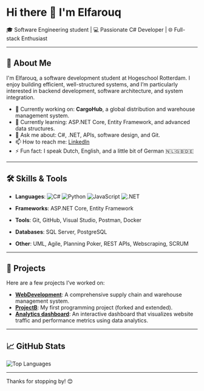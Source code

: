 # Hi there 👋 I'm Elfarouq

🎓 Software Engineering student | 💻 Passionate C# Developer | 🌐 Full-stack Enthusiast

---

## 🚀 About Me

I'm Elfarouq, a software development student at Hogeschool Rotterdam. I enjoy building efficient, well-structured systems, and I’m particularly interested in backend development, software architecture, and system integration.

- 🔭 Currently working on: **CargoHub**, a global distribution and warehouse management system.
- 🌱 Currently learning: ASP.NET Core, Entity Framework, and advanced data structures.
- 💬 Ask me about: C#, .NET, APIs, software design, and Git.
- 📫 How to reach me: [LinkedIn](https://www.linkedin.com/in/elfarouq-bakr-924322269/)
- ⚡ Fun fact: I speak Dutch, English, and a little bit of German 🇳🇱🇬🇧🇩🇪

---

## 🛠️ Skills & Tools

- **Languages**:
![C#](https://img.shields.io/badge/C%23-239120?style=for-the-badge&logo=c-sharp&logoColor=white)
![Python](https://img.shields.io/badge/Python-3776AB?style=for-the-badge&logo=python&logoColor=white)
![JavaScript](https://img.shields.io/badge/JavaScript-F7DF1E?style=for-the-badge&logo=javascript&logoColor=black)
![.NET](https://img.shields.io/badge/.NET-512BD4?style=for-the-badge&logo=dotnet&logoColor=white)

- **Frameworks**: ASP.NET Core, Entity Framework
- **Tools**: Git, GitHub, Visual Studio, Postman, Docker
- **Databases**: SQL Server, PostgreSQL
- **Other**: UML, Agile, Planning Poker, REST APIs, Webscraping, SCRUM

---

## 📂 Projects

Here are a few projects I’ve worked on:

- [**WebDevelopment**](https://github.com/Elfarouqb/OfficeCalendar): A comprehensive supply chain and warehouse management system.
- [**ProjectB**](https://github.com/Elfarouqb/ProjectB): My first programming project (forked and extended).
- [**Analytics dashboard**](https://github.com/Elfarouqb/Processing-and-Tools): An interactive dashboard that visualizes website traffic and performance metrics using data analytics.

---

## 📈 GitHub Stats

![Top Languages](https://github-readme-stats.vercel.app/api/top-langs/?username=Elfarouqb&layout=compact&theme=radical)

---

Thanks for stopping by! 😊
